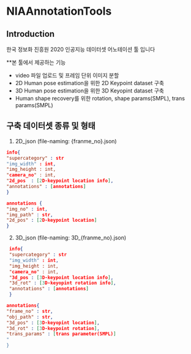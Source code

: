# NIAAnnotationTools

## Introduction
한국 정보화 진흥원 2020 인공지능 데이터셋 어노테이션 툴 입니다

**본 툴에서 제공하는 기능
 
 - video 파일 업로드 및 프레임 단위 이미지 분할
 - 2D Human pose estimation을 위한 2D Keypoint dataset 구축
 - 3D Human pose estimation을 위한 3D Keyopint dataset 구축
 - Human shape recovery를 위한 rotation, shape params(SMPL), trans params(SMPL)
 
 ## 구축 데이터셋 종류 및 형태
 
 1. 2D_json (file-naming: {franme_no}.json)
 
 ```json
 info{
 "supercategory" : str
 "img_width" : int,
 "img_height : int,
 "camera_no" : int,
 "2d_pos  : [2D-keypoint location info],
 "annotations" : [annotations]
 }
 ```
```json
annotations {
"img_no" : int,
"img_path" : str,
"2d_pos" : [2D-keypoint location]
}
```

2. 3D_json (file-naming: 3D_{franme_no}.json)
```json
 info{
 "supercategory" : str
 "img_width" : int,
 "img_height : int,
 "camera_no" : int,
 "3d_pos : [3D-keypoint location info],
 "3d_rot" : [3D-keyopint rotation info],
 "annotations" : [annotations]
 }
```
```json
annotations{
"frame_no" : str,
"obj_path" : str,
"3d_pos" : [3D-keyopint location],
"3d_rot" : [3D-keypoint rotation],
"trans_params" : [trans parameter(SMPL)]
"
}
```

